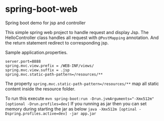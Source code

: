 # spring-boot-web
Spring boot demo for jsp and controller

This simple spring web project to handle request and display Jsp.
The HelloController class handles all request with ```@PostMapping``` annotation. And the return statement redirect to corresponding jsp.

Sample application.properties.
```
server.port=8888
spring.mvc.view.prefix = /WEB-INF/views/
spring.mvc.view.suffix = .jsp
spring.mvc.static-path-pattern=/resources/**
```

The property ```spring.mvc.static-path-pattern=/resources/**``` map all static content inside the resource folder.

To run this execute ```mvn spring-boot:run -Drun.jvmArguments="-Xmx512m" [optional -Drun.profiles=dev]```
If you running as jar then you can set memory during starting the jar as below
```java -Xmx512m [optinal -Dspring.profiles.active=dev] -jar app.jar```
